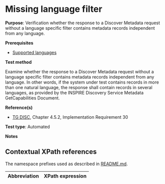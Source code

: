 # Missing language filter

**Purpose**: Verification whether the response to a Discover Metadata request without a language specific filter contains metadata records independent from any language.

**Prerequisites**

* [Supported languages](supported-languages.md)

**Test method**

Examine whether the response to a Discover Metadata request without a language specific filter contains metadata records independent from any language. In other words, if the system under test contains records in more than one natural language, the response shall contain records in several languages, as provided by the INSPIRE Discovery Service Metadata GetCapabilities Document.

**Reference(s)**

* [TG DISC](README.md#ref_TG_DISC), Chapter 4.5.2, Implementation Requirement 30

**Test type**: Automated

**Notes**


## Contextual XPath references

The namespace prefixes used as described in [README.md](README.md#namespaces).

Abbreviation                                               |  XPath expression
---------------------------------------------------------- | -------------------------------------------------------------------------
